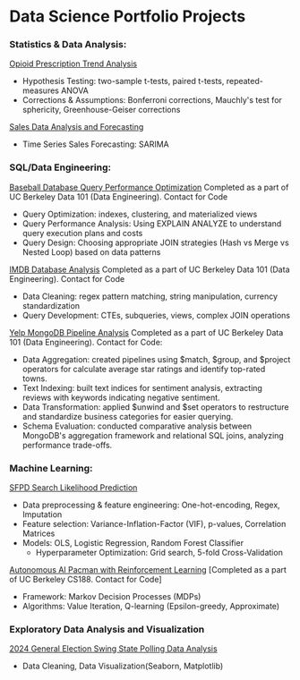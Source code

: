 # Data Science Portfolio Projects

### Statistics & Data Analysis: 

[Opioid Prescription Trend Analysis](https://github.com/shobhanmangla/Data-Science-Projects/blob/main/opioid_dispension_rate_statistical_analysis.ipynb.ipynb)
- Hypothesis Testing: two-sample t-tests, paired t-tests, repeated-measures ANOVA
- Corrections & Assumptions: Bonferroni corrections, Mauchly's test for sphericity, Greenhouse-Geiser corrections

[Sales Data Analysis and Forecasting](https://github.com/shobhanmangla/Data-Science-Projects/blob/main/Sales%20Analytics%20Project/Sales%20Data%20Analysis%20and%20Forecasting%20Project.ipynb)
- Time Series Sales Forecasting: SARIMA

### SQL/Data Engineering:

[Baseball Database Query Performance Optimization](https://github.com/shobhanmangla/Data-Science-Projects/blob/main/Lahman's_Prj_Description.ipynb) Completed as a part of UC Berkeley Data 101 (Data Engineering). Contact for Code
- Query Optimization: indexes, clustering, and materialized views
- Query Performance Analysis: Using EXPLAIN ANALYZE to understand query execution plans and costs
- Query Design: Choosing appropriate JOIN strategies (Hash vs Merge vs Nested Loop) based on data patterns

[IMDB Database Analysis](https://github.com/shobhanmangla/Data-Science-Projects/blob/main/IMDB%20Database%20Analysis%20Project.ipynb) Completed as a part of UC Berkeley Data 101 (Data Engineering). Contact for Code
- Data Cleaning: regex pattern matching, string manipulation, currency standardization
- Query Development: CTEs, subqueries, views, complex JOIN operations

[Yelp MongoDB Pipeline Analysis](https://data101.org/fa24/) Completed as a part of UC Berkeley Data 101 (Data Engineering). Contact for Code:
- Data Aggregation: created pipelines using $match, $group, and $project operators for calculate average star ratings and identify top-rated towns.
- Text Indexing: built text indices for sentiment analysis, extracting reviews with keywords indicating negative sentiment.
- Data Transformation: applied $unwind and $set operators to restructure and standardize business categories for easier querying.
- Schema Evaluation: conducted comparative analysis between MongoDB's aggregation framework and relational SQL joins, analyzing performance trade-offs.

### Machine Learning: 

[SFPD Search Likelihood Prediction](https://github.com/shobhanmangla/Data-Science-Projects/tree/main/SFPD-Search-Predictions)
- Data preprocessing & feature engineering: One-hot-encoding, Regex, Imputation
- Feature selection: Variance-Inflation-Factor (VIF), p-values, Correlation Matrices
- Models: OLS, Logistic Regression, Random Forest Classifier
    - Hyperparameter Optimization: Grid search, 5-fold Cross-Validation

[Autonomous AI Pacman with Reinforcement Learning](https://github.com/shobhanmangla/pacman-RL) [Completed as a part of UC Berkeley CS188. Contact for Code]
- Framework: Markov Decision Processes (MDPs)
- Algorithms: Value Iteration, Q-learning (Epsilon-greedy, Approximate)

### Exploratory Data Analysis and Visualization

[2024 General Election Swing State Polling Data Analysis](https://github.com/shobhanmangla/Data-Science-Projects/blob/main/election_polls.ipynb)
- Data Cleaning, Data Visualization(Seaborn, Matplotlib)
